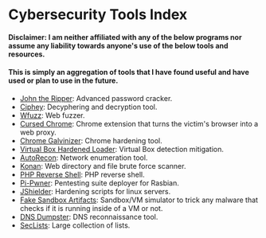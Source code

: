 # Cybersecurity Tools Index

#### Disclaimer: I am neither affiliated with any of the below programs nor assume any liability towards anyone's use of the below tools and resources.
#### This is simply an aggregation of tools that I have found useful and have used or plan to use in the future.

- [John the Ripper](https://github.com/openwall/john): Advanced password cracker.
- [Ciphey](https://github.com/Ciphey/Ciphey): Decyphering and decryption tool.
- [Wfuzz](https://github.com/xmendez/wfuzz): Web fuzzer.
- [Cursed Chrome](https://github.com/mandatoryprogrammer/CursedChrome): Chrome extension that turns the victim's browser into a web proxy.
- [Chrome Galvinizer](https://github.com/mandatoryprogrammer/ChromeGalvanizer): Chrome hardening tool.
- [Virtual Box Hardened Loader](https://github.com/mandatoryprogrammer/ChromeGalvanizer): Virtual Box detection mitigation.
- [AutoRecon](https://github.com/Tib3rius/AutoRecon): Network enumeration tool.
- [Konan](https://github.com/m4ll0k/Konan): Web directory and file brute force scanner. 
- [PHP Reverse Shell](https://github.com/pentestmonkey/php-reverse-shell): PHP reverse shell.
- [Pi-Pwner](https://github.com/Jsitech/Pi-Pwner): Pentesting suite deployer for Rasbian.
- [JShielder](https://github.com/Jsitech/JShielder): Hardening scripts for linux servers.
- [Fake Sandbox Artifacts](https://github.com/NavyTitanium/Fake-Sandbox-Artifacts): Sandbox/VM simulator to trick any malware that checks if it is running inside of a VM or not.
- [DNS Dumpster](https://github.com/nmmapper/dnsdumpster): DNS reconnaissance tool.
- [SecLists](https://github.com/danielmiessler/SecLists): Large collection of lists.
